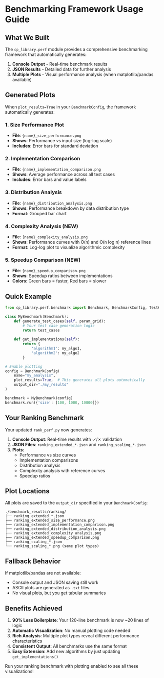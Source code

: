 # Benchmarking Framework Usage Guide

## What We Built

The `cp_library.perf` module provides a comprehensive benchmarking framework that automatically generates:

1. **Console Output** - Real-time benchmark results
2. **JSON Results** - Detailed data for further analysis 
3. **Multiple Plots** - Visual performance analysis (when matplotlib/pandas available)

## Generated Plots

When `plot_results=True` in your `BenchmarkConfig`, the framework automatically generates:

### 1. Size Performance Plot
- **File**: `{name}_size_performance.png`
- **Shows**: Performance vs input size (log-log scale)
- **Includes**: Error bars for standard deviation

### 2. Implementation Comparison 
- **File**: `{name}_implementation_comparison.png`
- **Shows**: Average performance across all test cases
- **Includes**: Error bars and value labels

### 3. Distribution Analysis
- **File**: `{name}_distribution_analysis.png` 
- **Shows**: Performance breakdown by data distribution type
- **Format**: Grouped bar chart

### 4. Complexity Analysis (NEW)
- **File**: `{name}_complexity_analysis.png`
- **Shows**: Performance curves with O(n) and O(n log n) reference lines
- **Format**: Log-log plot to visualize algorithmic complexity

### 5. Speedup Comparison (NEW)
- **File**: `{name}_speedup_comparison.png`
- **Shows**: Speedup ratios between implementations
- **Colors**: Green bars = faster, Red bars = slower

## Quick Example

```python
from cp_library.perf.benchmark import Benchmark, BenchmarkConfig, TestCase

class MyBenchmark(Benchmark):
    def generate_test_cases(self, param_grid):
        # Your test case generation logic
        return test_cases
    
    def get_implementations(self):
        return {
            'algorithm1': my_algo1,
            'algorithm2': my_algo2
        }

# Enable plotting
config = BenchmarkConfig(
    name="my_analysis",
    plot_results=True,  # This generates all plots automatically
    output_dir="./my_results"
)

benchmark = MyBenchmark(config)
benchmark.run({'size': [100, 1000, 10000]})
```

## Your Ranking Benchmark

Your updated `rank_perf.py` now generates:

1. **Console Output**: Real-time results with ✓/✗ validation
2. **JSON Files**: `ranking_extended_*.json` and `ranking_scaling_*.json` 
3. **Plots**: 
   - Performance vs size curves
   - Implementation comparisons  
   - Distribution analysis
   - Complexity analysis with reference curves
   - Speedup ratios

## Plot Locations

All plots are saved to the `output_dir` specified in your `BenchmarkConfig`:

```
./benchmark_results/ranking/
├── ranking_extended_*.json
├── ranking_extended_size_performance.png
├── ranking_extended_implementation_comparison.png
├── ranking_extended_distribution_analysis.png
├── ranking_extended_complexity_analysis.png
├── ranking_extended_speedup_comparison.png
├── ranking_scaling_*.json
└── ranking_scaling_*.png (same plot types)
```

## Fallback Behavior

If matplotlib/pandas are not available:
- Console output and JSON saving still work
- ASCII plots are generated as `.txt` files
- No visual plots, but you get tabular summaries

## Benefits Achieved

1. **90% Less Boilerplate**: Your 120-line benchmark is now ~20 lines of logic
2. **Automatic Visualization**: No manual plotting code needed
3. **Rich Analysis**: Multiple plot types reveal different performance characteristics
4. **Consistent Output**: All benchmarks use the same format
5. **Easy Extension**: Add new algorithms by just updating `get_implementations()`

Run your ranking benchmark with plotting enabled to see all these visualizations!